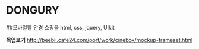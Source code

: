 # DONGURY
##모바일웹 안경 쇼핑몰
html, css, jquery, UIkit

**목업보기**
http://beebii.cafe24.com/port/work/cinebox/mockup-frameset.html
